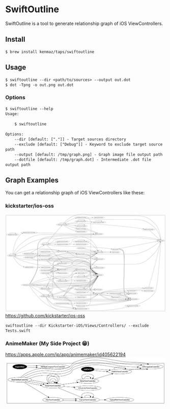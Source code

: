 # SwiftOutline

SwiftOutline is a tool to generate relationship graph of iOS ViewControllers.

## Install
```
$ brew install kenmaz/taps/swiftoutline
```

## Usage 
```
$ swiftoutline --dir <path/to/sources> --output out.dot
$ dot -Tpng -o out.png out.dot
```

### Options
```
$ swiftoutline --help
Usage:

    $ swiftoutline

Options:
    --dir [default: ["."]] - Target sources directory
    --exclude [default: ["Debug"]] - Keyword to exclude target source path
    --output [default: /tmp/graph.png] - Graph image file output path
    --dotfile [default: /tmp/graph.dot] - Intermediate .dot file output path
```

## Graph Examples
You can get a relationship graph of iOS ViewControllers like these:

### kickstarter/ios-oss
![kickstarter/ios-oss](https://github.com/kenmaz/SwiftOutline/blob/master/doc/kickstarter_ios-oss.png?raw=true)
https://github.com/kickstarter/ios-oss
```
swiftoutline --dir Kickstarter-iOS/Views/Controllers/ --exclude Tests.swift
```

### AnimeMaker (My Side Project 😁)
https://apps.apple.com/jp/app/animemaker/id405622194
![Sample Graph](https://github.com/kenmaz/SwiftOutline/blob/master/doc/sample.png?raw=true)
